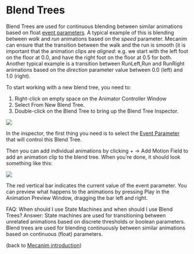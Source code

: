 Blend Trees
===========


Blend Trees are used for continuous blending between similar animations based on float [event parameters](AnimationParameters). A typical example of this is blending between _walk_ and _run_ animations based on the _speed_ parameter. Mecanim can ensure that the transition between the walk and the run is smooth (it is important that the animation clips are _aligned_: e.g. we start with the left foot on the floor at 0.0, and have the right foot on the floor at 0.5 for both. Another typical example is a transition between RunLeft,Run and RunRight animations based on the _direction_ parameter value between 0.0 (left) and 1.0 (right). 

To start working with a new blend tree, you need to:
1. Right-click on empty space on the <span class=inspector>Animator Controller Window</span>
1. Select <span class=menu>From New Blend Tree</span>.
1. Double-click on the Blend Tree to bring up the <span class=inspector>Blend Tree Inspector</span>.

![](http://docwiki.hq.unity3d.com/uploads/Main/MecanimBlendTreeInitial.png)  

In the inspector, the first thing you need is to select the [Event Parameter](AnimationParameters) that will control this Blend Tree. 

Then you can add individual animations by clicking <span class=menu>+ -> Add Motion Field</span> to add an animation clip to the blend tree. When you're done, it should look something like this:

![](http://docwiki.hq.unity3d.com/uploads/Main/MecanimBlendTree.png)  

The red vertical bar indicates the current value of the event parameter. You can preview what happens to the animations by pressing <span class=menu>Play</span> in the <span class=inspector>Animation Preview Window</span>, dragging the bar left and right.

FAQ: When should I use <span class=keyword>State Machines</span> and when should I use <span class=keyword>Blend Trees</span>?
Answer: State machines are used for transitioning between unrelated animations based on discrete thresholds or boolean parameters. Blend trees are used for blending continuously between similar animations based on continuous (float) parameters.

(back to [Mecanim introduction](MecanimAnimationSystem))
